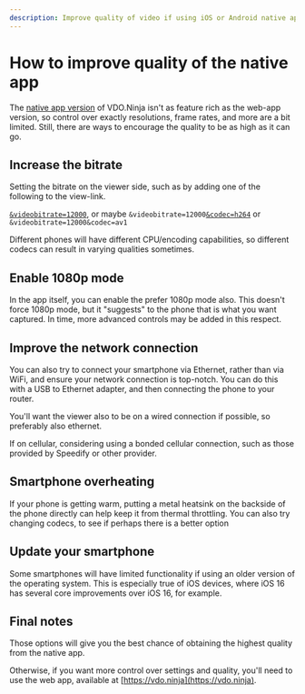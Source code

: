 ```yaml
---
description: Improve quality of video if using iOS or Android native app versions
---
```


# How to improve quality of the native app

The [native app version](../steves-helper-apps/native-mobile-app-versions.md) of VDO.Ninja isn't as feature rich as the web-app version, so control over exactly resolutions, frame rates, and more are a bit limited. Still, there are ways to encourage the quality to be as high as it can go.

## Increase the bitrate

Setting the bitrate on the viewer side, such as by adding one of the following to the view-link.

[`&videobitrate=12000`](../advanced-settings/video-bitrate-parameters/bitrate.md), or maybe `&videobitrate=12000`[`&codec=h264`](../advanced-settings/view-parameters/codec.md) or `&videobitrate=12000&codec=av1`

Different phones will have different CPU/encoding capabilities, so different codecs can result in varying qualities sometimes.

## Enable 1080p mode

In the app itself, you can enable the prefer 1080p mode also. This doesn't force 1080p mode, but it "suggests" to the phone that is what you want captured. In time, more advanced controls may be added in this respect.

## Improve the network connection

You can also try to connect your smartphone via Ethernet, rather than via WiFi, and ensure your network connection is top-notch. You can do this with a USB to Ethernet adapter, and then connecting the phone to your router.

You'll want the viewer also to be on a wired connection if possible, so preferably also ethernet.

If on cellular, considering using a bonded cellular connection, such as those provided by Speedify or other provider.

## Smartphone overheating

If your phone is getting warm, putting a metal heatsink on the backside of the phone directly can help keep it from thermal throttling. You can also try changing codecs, to see if perhaps there is a better option

## Update your smartphone

Some smartphones will have limited functionality if using an older version of the operating system. This is especially true of iOS devices, where iOS 16 has several core improvements over iOS 16, for example.

## Final notes

Those options will give you the best chance of obtaining the highest quality from the native app.

Otherwise, if you want more control over settings and quality, you'll need to use the web app, available at [https://vdo.ninja](https://vdo.ninja).
